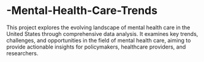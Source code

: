 # -Mental-Health-Care-Trends
This project explores the evolving landscape of mental health care in the United States through comprehensive data analysis. It examines key trends, challenges, and opportunities in the field of mental health care, aiming to provide actionable insights for policymakers, healthcare providers, and researchers.
